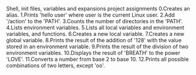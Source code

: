 Shell, init files, variables and expansions project assignments
0.Creates an alias.
1.Prints 'hello user' where user is the current Linux user.
2.Add '/action' to the 'PATH'.
3.Counts the number of directories in the 'PATH'.
4.Lists environment variables.
5.Lists all local variables and environment variables, and functions.
6.Creates a new local variable.
7.Creates a new global variable.
8.Prints the result of the addition of '128' with the value stored in an environment variable.
9.Prints the result of the division of two environment variables.
10.Displays the result of 'BREATH' to the power 'LOVE'.
11.Converts a number from base 2 to base 10.
12.Prints all possible combinations of two letters, except 'oo'.
